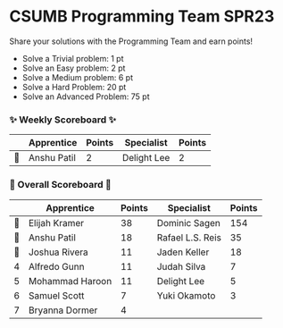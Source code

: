 # CSUMB Programming Team SPR23

Share your solutions with the Programming Team and earn points!

- Solve a Trivial problem: 1 pt
- Solve an Easy problem: 2 pt
- Solve a Medium problem: 6 pt
- Solve a Hard Problem: 20 pt
- Solve an Advanced Problem: 75 pt

### ✨ Weekly Scoreboard ✨
| |Apprentice|Points|Specialist|Points|
|-------|-------|-------|-------|-------|
|🥇|Anshu Patil|2|Delight Lee|2|

### 🏁 Overall Scoreboard 🏁
| |Apprentice|Points|Specialist|Points|
|-------|-------|-------|-------|-------|
|🥇|Elijah Kramer|38|Dominic Sagen|154|
|🥈|Anshu Patil|18|Rafael L.S. Reis|35|
|🥉|Joshua Rivera|11|Jaden Keller|18|
|4|Alfredo Gunn|11|Judah Silva|7|
|5|Mohammad Haroon|11|Delight Lee|5|
|6|Samuel Scott|7|Yuki Okamoto|3|
|7|Bryanna Dormer|4| | |
